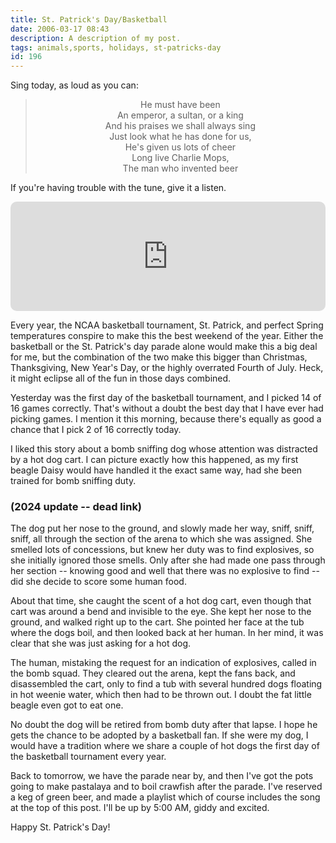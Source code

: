 ```yaml
---
title: St. Patrick's Day/Basketball
date: 2006-03-17 08:43
description: A description of my post.
tags: animals,sports, holidays, st-patricks-day
id: 196
---
```

Sing today, as loud as you can:

<blockquote style="text-align: center">He must have been<br>
An emperor, a sultan, or a king<br>
And his praises we shall always sing<br>
Just look what he has done for us,<br>
He's given us lots of cheer<br>
Long live Charlie Mops, <br>
The man who invented beer</blockquote>

If you're having trouble with the tune, give it a listen.  

<iframe allow="autoplay *; encrypted-media *; fullscreen *; clipboard-write" frameborder="0" height="175" style="width:100%;max-width:660px;overflow:hidden;border-radius:10px;" sandbox="allow-forms allow-popups allow-same-origin allow-scripts allow-storage-access-by-user-activation allow-top-navigation-by-user-activation" src="https://embed.music.apple.com/us/album/beer-beer-beer/192795236?i=192795261"></iframe>

Every year, the NCAA basketball tournament, St. Patrick, and perfect Spring temperatures conspire to make this the best weekend of the year.  Either the basketball or the St. Patrick's day parade alone would make this a big deal for me, but the combination of the two make this bigger than Christmas, Thanksgiving, New Year's Day, or the highly overrated Fourth of July.  Heck, it might eclipse all of the fun in those days combined.

Yesterday was the first day of the basketball tournament, and I picked 14 of 16 games correctly.  That's without a doubt the best day that I have ever had picking games.  I mention it this morning, because there's equally as good a chance that I pick 2 of 16 correctly today.

I liked this story about a bomb sniffing dog whose attention was distracted by a hot dog cart.  I can picture exactly how this happened, as my first beagle Daisy would have handled it the exact same way, had she been trained for bomb sniffing duty.

<h3>(2024 update -- dead link)</h3>

The dog put her nose to the ground, and slowly made her way, sniff, sniff, sniff, all through the section of the arena to which she was assigned.  She smelled lots of concessions, but knew her duty was to find explosives, so she initially ignored those smells.  Only after she had made one pass through her section -- knowing good and well that there was no explosive to find -- did she decide to score some human food.

About that time, she caught the scent of a hot dog cart, even though that cart was around a bend and invisible to the eye.  She kept her nose to the ground, and walked right up to the cart.  She pointed her face at the tub where the dogs boil, and then looked back at her human.  In her mind, it was clear that she was just asking for a hot dog.

The human, mistaking the request for an indication of explosives, called in the bomb squad.  They cleared out the arena, kept the fans back, and disassembled the cart, only to find a tub with several hundred dogs floating in hot weenie water, which then had to be thrown out.  I doubt the fat little beagle even got to eat one.

No doubt the dog will be retired from bomb duty after that lapse.  I hope he gets the chance to be adopted by a basketball fan.  If she were my dog, I would have a tradition where we share a couple of hot dogs the first day of the basketball tournament every year.

Back to tomorrow, we have the parade near by, and then I've got the pots going to make pastalaya and to boil crawfish after the parade.  I've reserved a keg of green beer, and made a playlist which of course includes the song at the top of this post.  I'll be up by 5:00 AM, giddy and excited.

Happy St. Patrick's Day!